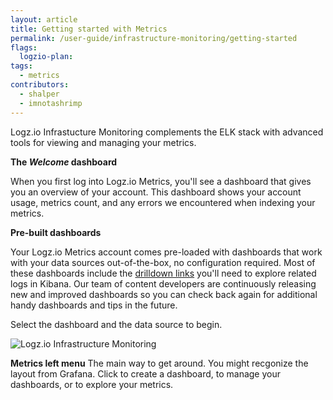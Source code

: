```yaml
---
layout: article
title: Getting started with Metrics
permalink: /user-guide/infrastructure-monitoring/getting-started
flags:
  logzio-plan: 
tags:
  - metrics
contributors:
  - shalper
  - imnotashrimp
---
```


Logz.io Infrastucture Monitoring complements the ELK stack
with advanced tools for viewing and managing your metrics.

**The _Welcome_ dashboard**

When you first log into Logz.io Metrics,
  you'll see a dashboard that gives you an overview of your account.
  This dashboard shows your account usage,
  metrics count,
  and any errors we encountered when indexing your metrics.

**Pre-built dashboards**

Your Logz.io Metrics account comes pre-loaded with dashboards 
  that work with your data sources out-of-the-box,
  no configuration required.
  Most of these dashboards include the
  [drilldown links]({{site.baseurl}}/user-guide/infrastructure-monitoring/configure-grafana-drilldown-links.html)
  you'll need to explore related logs in Kibana. Our team of content developers are continuously releasing new and improved dashboards so you can check back again for additional handy dashboards and tips in the future.  

Select the dashboard and the data source to begin. 

![Logz.io Infrastructure Monitoring](https://dytvr9ot2sszz.cloudfront.net/logz-docs/grafana/select-board-and-source.png)

**Metrics left menu**
The main way to get around. You might recgonize the layout from Grafana.
  Click <i class="fas fa-plus"></i> to create a dashboard,
  <i class="fas fa-th-large"></i> to manage your dashboards,
  or <i class="fas fa-compass"></i> to explore your metrics.
